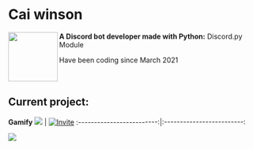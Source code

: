 # Cai winson
<img align="left" src="https://images-ext-2.discordapp.net/external/kESy4ybv9kIacPPtIJOhbX2xw7Kj6LCD5ccGxrfJgoU/%3Fsize%3D1024/https/cdn.discordapp.com/avatars/720900711260487681/0856a29f212210c5f8955a557ce2b5d9.webp" width="100" height="100">

**A Discord bot developer made with Python:** Discord.py Module

Have been coding since March 2021
<br clear="left"/>

## Current project:
**Gamify**
![](https://cdn.discordapp.com/avatars/909367670833561600/ae7b0acc222c2c9cda70d051357ff20a.png?size=256) | [![Invite](https://media.discordapp.net/attachments/972386427205734471/985588331775656056/button_invite-gamify_1.png)](https://discord.com/oauth2/authorize?client_id=909367670833561600&permissions=268520514&scope=bot)
:-------------------------:|:-------------------------:


[![](https://github-readme-stats.vercel.app/api?username=Caiwinson&show_icons=true&theme=blueberry)](https://github.com/Caiwinson)
